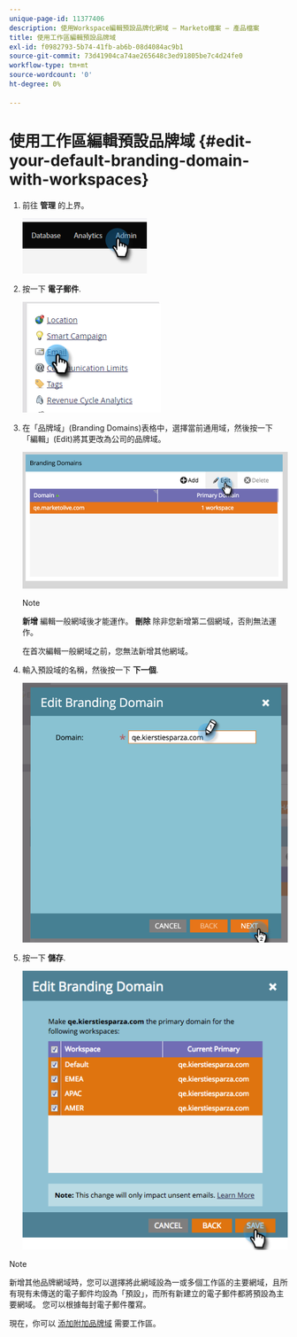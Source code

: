 ```yaml
---
unique-page-id: 11377406
description: 使用Workspace編輯預設品牌化網域 — Marketo檔案 — 產品檔案
title: 使用工作區編輯預設品牌域
exl-id: f0982793-5b74-41fb-ab6b-08d4084ac9b1
source-git-commit: 73d41904ca74ae265648c3ed91805be7c4d24fe0
workflow-type: tm+mt
source-wordcount: '0'
ht-degree: 0%

---
```


# 使用工作區編輯預設品牌域 {#edit-your-default-branding-domain-with-workspaces}

1. 前往 **管理** 的上界。

   ![](assets/edit-your-default-branding-domain-with-workspaces-1.png)

1. 按一下 **電子郵件**.

   ![](assets/edit-your-default-branding-domain-with-workspaces-2.png)

1. 在「品牌域」(Branding Domains)表格中，選擇當前通用域，然後按一下「編輯」(Edit)將其更改為公司的品牌域。

   ![](assets/edit-your-default-branding-domain-with-workspaces-3.png)

   >[!NOTE]
   >
   >**新增** 編輯一般網域後才能運作。 **刪除** 除非您新增第二個網域，否則無法運作。
   >
   >在首次編輯一般網域之前，您無法新增其他網域。

1. 輸入預設域的名稱，然後按一下 **下一個**.

   ![](assets/edit-your-default-branding-domain-with-workspaces-4.png)

1. 按一下 **儲存**.

   ![](assets/edit-your-default-branding-domain-with-workspaces-5.png)

>[!NOTE]
>
>新增其他品牌網域時，您可以選擇將此網域設為一或多個工作區的主要網域，且所有現有未傳送的電子郵件均設為「預設」，而所有新建立的電子郵件都將預設為主要網域。 您可以根據每封電子郵件覆寫。

現在，你可以 [添加附加品牌域](/help/marketo/product-docs/administration/email-setup/add-multiple-branding-domains/add-an-additional-branding-domain-with-workspaces.md) 需要工作區。
